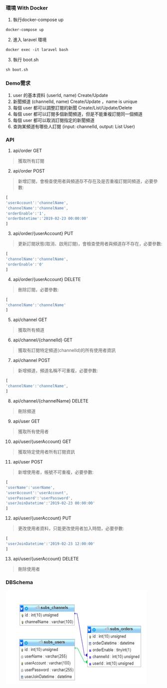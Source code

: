 ### 環境 With Docker
1) 執行docker-compose up

```console
docker-compose up
```

2) 進入 laravel 環境

```console
docker exec -it laravel bash
```

3) 執行 boot.sh

```console
sh boot.sh
```

### Demo需求
 1) user 的基本資料 (userId, name) Create/Update
 2) 新聞頻道 (channelId, name) Create/Update ，name is unique
 3) 每個 user 都可以調整訂閱的新聞 Create/List/Update/Delete
 4) 每個 user 都可以訂閱多個新聞頻道，但是不能重複訂閱同一個頻道
 5) 每個 user 都可以取消訂閱指定的新聞頻道
 6) 查詢某頻道有哪些人訂閱 (input: channelId, output: List User)


### API

1) api/order GET
> 獲取所有訂閱

2) api/order POST
> 新增訂閱，會檢查使用者與頻道存不存在及是否重複訂閱同頻道，必要參數:

```javascript
[
'userAccount':'channelName',
'channelName':'channelName',
'orderEnable':'1',
'orderDatetime':'2019-02-23 00:00:00'
]
```
3) api/order/{userAccount} PUT
> 更新訂閱狀態(取消、啟用訂閱)，會檢查使用者與頻道存不存在，必要參數:

```javascript
[
'channelName':'channelName',
'orderEnable':'0'
]
```

4) api/order/{userAccount} DELETE
> 刪除訂閱，必要參數:

```javascript
[
'channelName':'channelName'
]
```

5) api/channel GET
> 獲取所有頻道

6) api/channel/{channelId} GET
> 獲取有訂閱特定頻道(channelId)的所有使用者資訊

7) api/channel POST
> 新增頻道，頻道名稱不可重複，必要參數:

```javascript
[
'channelName':'channelName',
]

```
8) api/channel/{channelName} DELETE
> 刪除頻道

9) api/user GET
> 獲取所有使用者

10) api/user/{userAccount} GET
> 獲取特定使用者所有訂閱資訊

11) api/user POST
> 新增使用者，帳號不可重複，必要參數:

```javascript
[
'userName':'userName',
'userAccount':'userAccount',
'userPassword':'userPassword',
'userJoinDatetime':'2019-02-23 00:00:00'
]

```
12) api/user/{userAccount} PUT
> 更改使用者資料，只能更改使用者加入時間，必要參數:

```javascript
[
'userJoinDatetime':'2019-02-23 12:00:00'
]

```

13) api/user/{userAccount} DELETE
> 刪除使用者

### DBSchema

<img src="DBSchema.png" alt="DBSchema" height="300" width="450">


